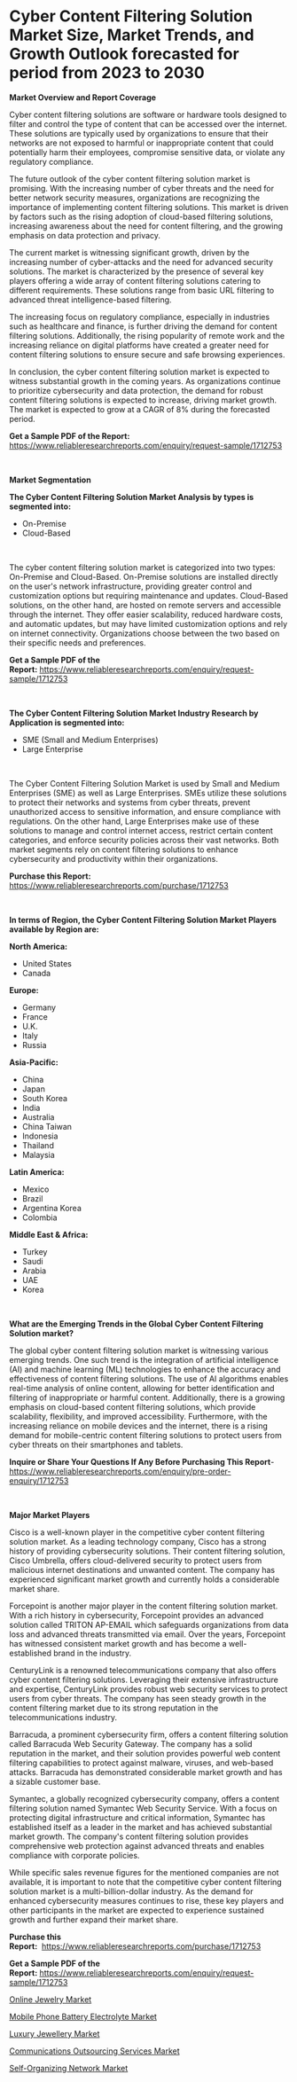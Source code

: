 <p><h1>Cyber Content Filtering Solution Market Size, Market Trends, and Growth Outlook forecasted for period from 2023 to 2030</h1></p><p><strong>Market Overview and Report Coverage</strong></p>
<p><p>Cyber content filtering solutions are software or hardware tools designed to filter and control the type of content that can be accessed over the internet. These solutions are typically used by organizations to ensure that their networks are not exposed to harmful or inappropriate content that could potentially harm their employees, compromise sensitive data, or violate any regulatory compliance.</p><p>The future outlook of the cyber content filtering solution market is promising. With the increasing number of cyber threats and the need for better network security measures, organizations are recognizing the importance of implementing content filtering solutions. This market is driven by factors such as the rising adoption of cloud-based filtering solutions, increasing awareness about the need for content filtering, and the growing emphasis on data protection and privacy.</p><p>The current market is witnessing significant growth, driven by the increasing number of cyber-attacks and the need for advanced security solutions. The market is characterized by the presence of several key players offering a wide array of content filtering solutions catering to different requirements. These solutions range from basic URL filtering to advanced threat intelligence-based filtering.</p><p>The increasing focus on regulatory compliance, especially in industries such as healthcare and finance, is further driving the demand for content filtering solutions. Additionally, the rising popularity of remote work and the increasing reliance on digital platforms have created a greater need for content filtering solutions to ensure secure and safe browsing experiences.</p><p>In conclusion, the cyber content filtering solution market is expected to witness substantial growth in the coming years. As organizations continue to prioritize cybersecurity and data protection, the demand for robust content filtering solutions is expected to increase, driving market growth. The market is expected to grow at a CAGR of 8% during the forecasted period.</p></p>
<p><strong>Get a Sample PDF of the Report:</strong> <a href="https://www.reliableresearchreports.com/enquiry/request-sample/1712753">https://www.reliableresearchreports.com/enquiry/request-sample/1712753</a></p>
<p>&nbsp;</p>
<p><strong>Market Segmentation</strong></p>
<p><strong>The Cyber Content Filtering Solution Market Analysis by types is segmented into:</strong></p>
<p><ul><li>On-Premise</li><li>Cloud-Based</li></ul></p>
<p>&nbsp;</p>
<p><p>The cyber content filtering solution market is categorized into two types: On-Premise and Cloud-Based. On-Premise solutions are installed directly on the user's network infrastructure, providing greater control and customization options but requiring maintenance and updates. Cloud-Based solutions, on the other hand, are hosted on remote servers and accessible through the internet. They offer easier scalability, reduced hardware costs, and automatic updates, but may have limited customization options and rely on internet connectivity. Organizations choose between the two based on their specific needs and preferences.</p></p>
<p><strong>Get a Sample PDF of the Report:</strong>&nbsp;<a href="https://www.reliableresearchreports.com/enquiry/request-sample/1712753">https://www.reliableresearchreports.com/enquiry/request-sample/1712753</a></p>
<p>&nbsp;</p>
<p><strong>The Cyber Content Filtering Solution Market Industry Research by Application is segmented into:</strong></p>
<p><ul><li>SME (Small and Medium Enterprises)</li><li>Large Enterprise</li></ul></p>
<p>&nbsp;</p>
<p><p>The Cyber Content Filtering Solution Market is used by Small and Medium Enterprises (SME) as well as Large Enterprises. SMEs utilize these solutions to protect their networks and systems from cyber threats, prevent unauthorized access to sensitive information, and ensure compliance with regulations. On the other hand, Large Enterprises make use of these solutions to manage and control internet access, restrict certain content categories, and enforce security policies across their vast networks. Both market segments rely on content filtering solutions to enhance cybersecurity and productivity within their organizations.</p></p>
<p><strong>Purchase this Report:</strong>&nbsp; <a href="https://www.reliableresearchreports.com/purchase/1712753">https://www.reliableresearchreports.com/purchase/1712753</a></p>
<p>&nbsp;</p>
<p><strong>In terms of Region, the Cyber Content Filtering Solution Market Players available by Region are:</strong></p>
<p>
    <p> <strong> North America: </strong>
        <ul>
            <li>United States</li>
            <li>Canada</li>
        </ul>
        </p> 
    <p> <strong> Europe: </strong>
        <ul>
            <li>Germany</li>
            <li>France</li>
            <li>U.K.</li>
            <li>Italy</li>
            <li>Russia</li>
        </ul>
        </p> 
    <p> <strong> Asia-Pacific: </strong>
        <ul>
            <li>China</li>
            <li>Japan</li>
            <li>South Korea</li>
            <li>India</li>
            <li>Australia</li>
            <li>China Taiwan</li>
            <li>Indonesia</li>
            <li>Thailand</li>
            <li>Malaysia</li>
        </ul>
        </p> 
    <p> <strong> Latin America: </strong>
        <ul>
            <li>Mexico</li>
            <li>Brazil</li>
            <li>Argentina Korea</li>
            <li>Colombia</li>
        </ul>
        </p> 
    <p> <strong> Middle East & Africa: </strong>
        <ul>
            <li>Turkey</li>
            <li>Saudi</li>
            <li>Arabia</li>
            <li>UAE</li>
            <li>Korea</li>
        </ul>
    </p>
    </p>
<p>&nbsp;</p>
<p><strong>What are the Emerging Trends in the Global Cyber Content Filtering Solution market?</strong></p>
<p><p>The global cyber content filtering solution market is witnessing various emerging trends. One such trend is the integration of artificial intelligence (AI) and machine learning (ML) technologies to enhance the accuracy and effectiveness of content filtering solutions. The use of AI algorithms enables real-time analysis of online content, allowing for better identification and filtering of inappropriate or harmful content. Additionally, there is a growing emphasis on cloud-based content filtering solutions, which provide scalability, flexibility, and improved accessibility. Furthermore, with the increasing reliance on mobile devices and the internet, there is a rising demand for mobile-centric content filtering solutions to protect users from cyber threats on their smartphones and tablets.</p></p>
<p><strong>Inquire or Share Your Questions If Any Before Purchasing This Report</strong>- <a href="https://www.reliableresearchreports.com/enquiry/pre-order-enquiry/1712753">https://www.reliableresearchreports.com/enquiry/pre-order-enquiry/1712753</a></p>
<p>&nbsp;</p>
<p><strong>Major Market Players</strong></p>
<p><p>Cisco is a well-known player in the competitive cyber content filtering solution market. As a leading technology company, Cisco has a strong history of providing cybersecurity solutions. Their content filtering solution, Cisco Umbrella, offers cloud-delivered security to protect users from malicious internet destinations and unwanted content. The company has experienced significant market growth and currently holds a considerable market share. </p><p>Forcepoint is another major player in the content filtering solution market. With a rich history in cybersecurity, Forcepoint provides an advanced solution called TRITON AP-EMAIL which safeguards organizations from data loss and advanced threats transmitted via email. Over the years, Forcepoint has witnessed consistent market growth and has become a well-established brand in the industry.</p><p>CenturyLink is a renowned telecommunications company that also offers cyber content filtering solutions. Leveraging their extensive infrastructure and expertise, CenturyLink provides robust web security services to protect users from cyber threats. The company has seen steady growth in the content filtering market due to its strong reputation in the telecommunications industry.</p><p>Barracuda, a prominent cybersecurity firm, offers a content filtering solution called Barracuda Web Security Gateway. The company has a solid reputation in the market, and their solution provides powerful web content filtering capabilities to protect against malware, viruses, and web-based attacks. Barracuda has demonstrated considerable market growth and has a sizable customer base.</p><p>Symantec, a globally recognized cybersecurity company, offers a content filtering solution named Symantec Web Security Service. With a focus on protecting digital infrastructure and critical information, Symantec has established itself as a leader in the market and has achieved substantial market growth. The company's content filtering solution provides comprehensive web protection against advanced threats and enables compliance with corporate policies.</p><p>While specific sales revenue figures for the mentioned companies are not available, it is important to note that the competitive cyber content filtering solution market is a multi-billion-dollar industry. As the demand for enhanced cybersecurity measures continues to rise, these key players and other participants in the market are expected to experience sustained growth and further expand their market share.</p></p>
<p><strong>Purchase this Report:</strong>&nbsp;&nbsp;<a href="https://www.reliableresearchreports.com/purchase/1712753">https://www.reliableresearchreports.com/purchase/1712753</a></p>
<p></p>
<p><strong>Get a Sample PDF of the Report:</strong>&nbsp;<a href="https://www.reliableresearchreports.com/enquiry/request-sample/1712753">https://www.reliableresearchreports.com/enquiry/request-sample/1712753</a></p>
<p><p><a href="https://medium.com/@azadyoi012547/online-jewelry-market-size-reveals-the-best-marketing-channels-in-global-industry-db5f0ea3de7a">Online Jewelry Market</a></p><p><a href="https://medium.com/@abdulkazi7580/mobile-phone-battery-electrolyte-market-insights-into-market-cagr-market-trends-and-growth-036a9ac12949">Mobile Phone Battery Electrolyte Market</a></p><p><a href="https://medium.com/@adiroy75486/luxury-jewellery-market-size-and-market-trends-complete-industry-overview-2023-to-2030-876543512774">Luxury Jewellery Market</a></p><p><a href="https://github.com/deliacustodio40/Market-Research-Report-List-1/blob/main/communications-outsourcing-services-market.md">Communications Outsourcing Services Market</a></p><p><a href="https://github.com/scarol104/Market-Research-Report-List-1/blob/main/self-organizing-network-market.md">Self-Organizing Network Market</a></p></p>